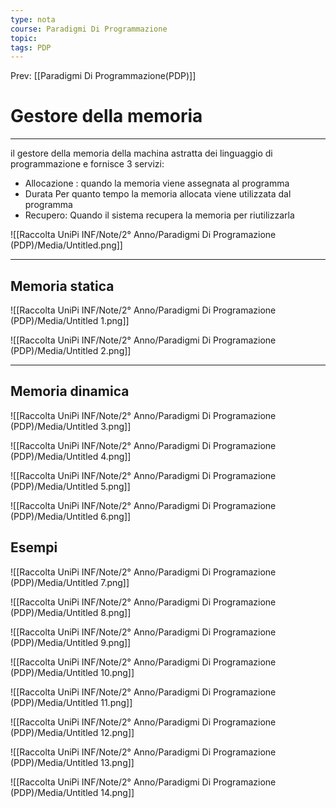 ```yaml
---
type: nota
course: Paradigmi Di Programmazione
topic: 
tags: PDP
---
```


Prev: [[Paradigmi Di Programmazione(PDP)]]

# Gestore della memoria
---

il gestore della memoria della machina astratta dei linguaggio di programmazione e fornisce 3 servizi:

- Allocazione : quando la memoria viene assegnata al programma
- Durata Per quanto tempo la memoria allocata viene utilizzata dal programma
- Recupero: Quando il sistema recupera la
memoria per riutilizzarla

![[Raccolta UniPi INF/Note/2° Anno/Paradigmi Di Programazione (PDP)/Media/Untitled.png]]

---

## Memoria statica

![[Raccolta UniPi INF/Note/2° Anno/Paradigmi Di Programazione (PDP)/Media/Untitled 1.png]]

![[Raccolta UniPi INF/Note/2° Anno/Paradigmi Di Programazione (PDP)/Media/Untitled 2.png]]

---

## Memoria dinamica

![[Raccolta UniPi INF/Note/2° Anno/Paradigmi Di Programazione (PDP)/Media/Untitled 3.png]]

![[Raccolta UniPi INF/Note/2° Anno/Paradigmi Di Programazione (PDP)/Media/Untitled 4.png]]

![[Raccolta UniPi INF/Note/2° Anno/Paradigmi Di Programazione (PDP)/Media/Untitled 5.png]]

![[Raccolta UniPi INF/Note/2° Anno/Paradigmi Di Programazione (PDP)/Media/Untitled 6.png]]

## Esempi

![[Raccolta UniPi INF/Note/2° Anno/Paradigmi Di Programazione (PDP)/Media/Untitled 7.png]]

![[Raccolta UniPi INF/Note/2° Anno/Paradigmi Di Programazione (PDP)/Media/Untitled 8.png]]

![[Raccolta UniPi INF/Note/2° Anno/Paradigmi Di Programazione (PDP)/Media/Untitled 9.png]]

![[Raccolta UniPi INF/Note/2° Anno/Paradigmi Di Programazione (PDP)/Media/Untitled 10.png]]

![[Raccolta UniPi INF/Note/2° Anno/Paradigmi Di Programazione (PDP)/Media/Untitled 11.png]]

![[Raccolta UniPi INF/Note/2° Anno/Paradigmi Di Programazione (PDP)/Media/Untitled 12.png]]

![[Raccolta UniPi INF/Note/2° Anno/Paradigmi Di Programazione (PDP)/Media/Untitled 13.png]]

![[Raccolta UniPi INF/Note/2° Anno/Paradigmi Di Programazione (PDP)/Media/Untitled 14.png]]